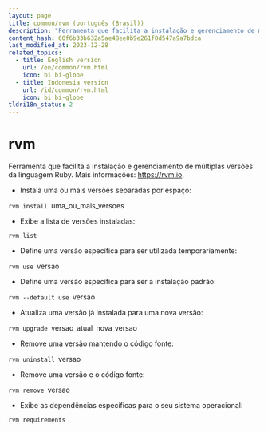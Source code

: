 ```yaml
---
layout: page
title: common/rvm (português (Brasil))
description: "Ferramenta que facilita a instalação e gerenciamento de múltiplas versões da linguagem Ruby."
content_hash: 60f6b33b632a5ae48ee0b9e261f0d547a9a7bdca
last_modified_at: 2023-12-28
related_topics:
  - title: English version
    url: /en/common/rvm.html
    icon: bi bi-globe
  - title: Indonesia version
    url: /id/common/rvm.html
    icon: bi bi-globe
tldri18n_status: 2
---
```

# rvm

Ferramenta que facilita a instalação e gerenciamento de múltiplas versões da linguagem Ruby.
Mais informações: <https://rvm.io>.

- Instala uma ou mais versões separadas por espaço:

`rvm install `<span class="tldr-var badge badge-pill bg-dark-lm bg-white-dm text-white-lm text-dark-dm font-weight-bold">uma_ou_mais_versoes</span>

- Exibe a lista de versões instaladas:

`rvm list`

- Define uma versão específica para ser utilizada temporariamente:

`rvm use `<span class="tldr-var badge badge-pill bg-dark-lm bg-white-dm text-white-lm text-dark-dm font-weight-bold">versao</span>

- Define uma versão específica para ser a instalação padrão:

`rvm --default use `<span class="tldr-var badge badge-pill bg-dark-lm bg-white-dm text-white-lm text-dark-dm font-weight-bold">versao</span>

- Atualiza uma versão já instalada para uma nova versão:

`rvm upgrade `<span class="tldr-var badge badge-pill bg-dark-lm bg-white-dm text-white-lm text-dark-dm font-weight-bold">versao_atual</span>` `<span class="tldr-var badge badge-pill bg-dark-lm bg-white-dm text-white-lm text-dark-dm font-weight-bold">nova_versao</span>

- Remove uma versão mantendo o código fonte:

`rvm uninstall `<span class="tldr-var badge badge-pill bg-dark-lm bg-white-dm text-white-lm text-dark-dm font-weight-bold">versao</span>

- Remove uma versão e o código fonte:

`rvm remove `<span class="tldr-var badge badge-pill bg-dark-lm bg-white-dm text-white-lm text-dark-dm font-weight-bold">versao</span>

- Exibe as dependências específicas para o seu sistema operacional:

`rvm requirements`
